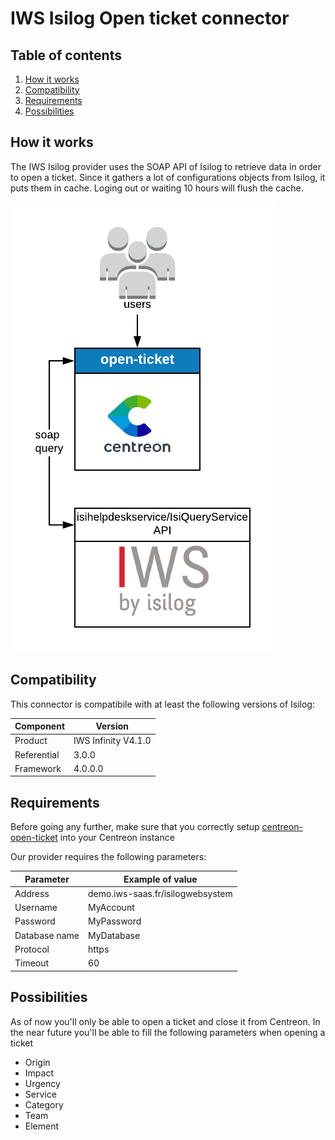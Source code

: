 # IWS Isilog Open ticket connector

## Table of contents
1. [How it works](#how-it-works)
2. [Compatibility](#compatibility)
3. [Requirements](#requirements)
4. [Possibilities](#possibilities)

## How it works <a name="how-it-works"></a>
The IWS Isilog provider uses the SOAP API of Isilog to retrieve data in order to open a ticket.
Since it gathers a lot of configurations objects from Isilog, it puts them in cache. Loging out or waiting 10 hours will flush the cache.

![architecture](img/ot-iws-isilog-architecture.png)

## Compatibility <a name="compatibility"></a>
This connector is compatibile with at least the following versions of Isilog:

| Component | Version |
| --------- | ------- |
| Product | IWS Infinity V4.1.0 |
| Referential | 3.0.0 |
| Framework | 4.0.0.0 |

## Requirements
Before going any further, make sure that you correctly setup [centreon-open-ticket](https://documentation.centreon.com/docs/centreon-open-tickets/en/latest/installation/index.html)
into your Centreon instance

Our provider requires the following parameters:

| Parameter | Example of value |
| --------- | ---------------- |
| Address | demo.iws-saas.fr/isilogwebsystem |
| Username | MyAccount |
| Password | MyPassword |
| Database name | MyDatabase |
| Protocol | https |
| Timeout | 60 |

## Possibilities <a name="possibilities"></a>
As of now you'll only be able to open a ticket and close it from Centreon.
In the near future you'll be able to fill the following parameters when opening a ticket

- Origin
- Impact
- Urgency
- Service
- Category
- Team
- Element
